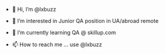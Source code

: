 - 👋 Hi, I’m @lxbuzz
- 👀 I’m interested in Junior QA position in UA/abroad remote
- 🌱 I’m currently learning QA @ skillup.com 

- 📫 How to reach me ... use @lxbuzz

<!---
lxbuzz/lxbuzz is a ✨ special ✨ repository because its `README.md` (this file) appears on your GitHub profile.
You can click the Preview link to take a look at your changes.
--->
